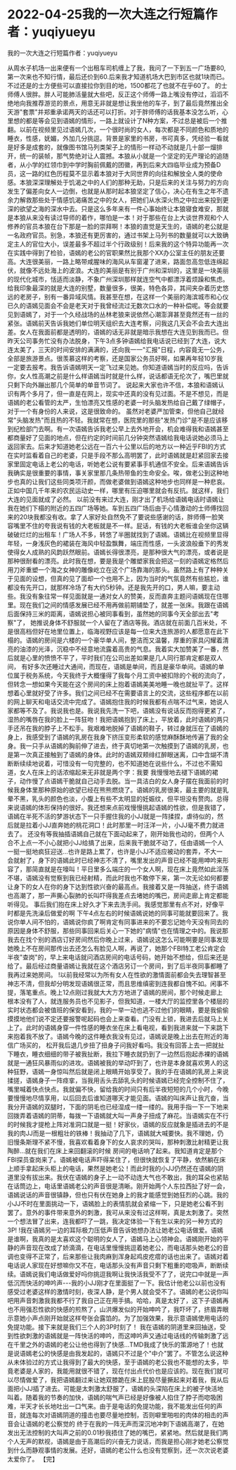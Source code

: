 # 2022-04-25我的一次大连之行短篇作者：yuqiyueyu



我的一次大连之行短篇作者：yuqiyueyu



从周水子机场一出来便有一个出租车司机缠上了我，我问了一下到五一广场要80,第一次来也不知行情，最后还价到60.后来我才知道机场大巴到市区也就1块而已。不过还是的士方便些可以直接拉你到目的地，1500都花了也就不在乎60了。 的士师傅人很胖。胖人可能肺活量就大些吧，反正这个师傅一路上嘴没有停过，滔滔不绝地向我推荐游览的景点，用意无非就是想让我坐他的车子，到了最后竟然推出全天游"套票"并郑重承诺两天的话还可以打折。对于胖师傅的话我基本没怎么听，心里想的都是等会见到语嫣的情形，一路上就设计了N种方案，不过总是被后一个推翻。以前在视频里见过语嫣几次，一个很时尚的女人，每次都是不同颜色和质地的睡衣，性感，妩媚，外加几分挑逗。背景是家里的书房，书可真多，凭经验一看就是好多是成套的，就像图书馆马列类架子上的情形一样动不动就是几十部一熘排开，统一的装帧，那气势绝对让人震撼。本狼从小就是一个坚定的无产理论的追随者，从小学的红领巾到中学时胸前佩戴的团徽，再到后来大四临毕业成为预备D员，这一路的红色历程莫不显示着本狼对于大同世界的向往和解放全人类的使命感。本狼深深理解处于饥渴之中的人们的那种无助，只是后来的关注与努力的方向发生了偏差向女人一边倒，也就是从那时起本狼坚定了信心，决心在有生之年不遗余力解救那些处于情感饥渴痛苦之中的女人，把她们从水深火热之中拉出来投到更深的欲望之海的深水中去。只是这么多年来有一件心事始终让本狼寝食难安，那就是本狼从来没有读过导师的着作，哪怕是一本！对于那些在台上大谈世界观和个人修养的官员本狼在台下那是一脸的崇拜啊！本狼的直觉是天生的，语嫣的老公就是一名政府官员。别急，本狼还有更厉害的，通过书架上马列书的数量就可以大致确定主人的官位大小，误差最多不超过半个行政级别！后来我的这个特异功能再一次在实践中得到了检验，语嫣的老公的官职果然比我那个XX办公室主任的朋友还要高。大连很美丽，一路上略带咸腥味的海风从车窗灌了进来，路面忽高忽低连绵起伏，就像不远处海上的波浪。大连的美丽是有别于广州和深圳的，这里是一块美丽的现代化城市，恬适而淡静，不象广州深圳那样就连空气中都漂浮着烦躁和焦虑。给我印象最深的就是大连的别墅，数量很多，很美，特色各异，其间夹杂着历史悠远的老房子，别有一番异域风情。我甚至在想，在这样一个美丽的海滨城市和心仪已久的语嫣见面会不会是老天对于我曾经流过无数次口水的一种补偿呢。等会就要见到语嫣了，对于一个久经战场的丛林老狼来说依然心潮澎湃甚至竟然还有一丝的紧张。语嫣前天告诉我她们单位明天组织去大连考察，问我这几天会不会去大连出差。女人在我面前都是透明的，语嫣的话无非就是暗示我想在大连见到我而已。但昨天公司事务忙没有办法脱身，下午3点多钟语嫣给我电话说已经到了大连，说大连太美了，三天的时间安排的满满的，还向我一一"汇报"日程，内容竟无一公务，全部是旅游景点。很羡慕这样的考察，还是国家公务员好啊，如果再年轻10岁我一定要去报考。我告诉语嫣明天一定飞过来见她。你知道语嫣当时的反应吗，告诉你，女人性高潮之前是什么样语嫣当时就是什么样，说话都语无伦次了，嘴巴里就只剩下向外蹦出那几个简单的单音节词了。 说起来大家也许不信，本狼和语嫣认识有两个多月了，但一直是在网上，现实中还真的没有见过面。不是不想见，而是语嫣的老公看管的太严，生怕漂亮又性感的老婆一时头脑发热给自己戴了绿帽子，对于一个有身份的人来说，这是很致命的。 虽然对老婆严加管束，但他自己就经常"头脑发热"而且热的不轻。我就常在想，医院里的那些"发热门诊"是不是应该移到纪检部门去啊。有一次语嫣告诉我老公早上去外地开会，机会难得我和语嫣甚至都商量好了见面的地点，但在约定的时间前几分钟突然语嫣给我电话说她必须马上返回家去。后来才知道她老公远在一百六十公里以后的地方以一种近乎FBI的方式在实时监看着自己的老婆，只是手段不那么高明罢了，此时语嫣就是赶紧回家去接家里固定电话上老公的电话，听她老公说有要紧事手机通信不安全。后来语嫣告诉我确实是很重要的事情，事关家里那几条热带鱼的生命安全。唉，做老公到这种地步也真的让我们这些同类项汗颜，而做老婆做到语嫣这种地步也同样是一种悲哀。正如中国几千年来的农民运动史一样，哪里有压迫哪里就会有反抗。就这样，我们大连的见面就成了必然。 以前没有来过大连，刚才出了机场给语嫣电话时语嫣让我在她们下榻的附近的五四广场等她。车到五四广场后由于心情激动的士师傅找回来的20块我都没有收。拿了人家好处自然免不了要说些感谢的话，胖师傅一脸笑容嘴里不住的夸我说有钱的大老板就是不一样。屁话，有钱的大老板谁会坐你这辆破破烂烂的出租车！广场人不多，转悠了半圈就找到了语嫣。语嫣比在视频里显得年轻，一身浅灰色的裙装在海风中轻盈飘舞，端庄而性感，一头波浪般垂下的秀发使得女人成熟的风韵跃然眼前。语嫣长得很漂亮，是那种很大气的漂亮，或者说是那种很耐看的漂亮。此时我在想，要是我是个雕塑家我会把这一刻的语嫣定格然后用刀斧重塑一个海之女神的雕像屹立在这个广场靠海的那头。虽然路上有了种种关于见面的设想，但真的见了面却一个也用不上，因为当时的气氛竟然有些尴尬，谁都没有先开口，就那样冷场了有大约5秒钟。还是我先开的口，男人嘛，要主动些。我没有象往常一样见面就是一通对女人的赞美，反而直奔主题问语嫣现在住哪里。现在我们之间的情感发展已经不用再做前期铺垫了，就差一张床。我跟在语嫣后面保持三米的距离，语嫣说担心被同事看到，虽然她的同事今天全部出去"考察"了， 她推说身体不舒服就一个人留在了酒店等我。酒店就在前面几百米处，不是很高档但好在地里位置上，临海视野应该是每一位来大连旅游的人都愿意在此下榻的。语嫣的房间是六楼的一个豪华单人间，整洁而又温馨，厚重的家具闪耀着清亮的油漆的光泽，沉稳中不经意地流露着高贵的气息。我着实大加赞美了一番，然后就是心里的愤愤不平了，平时我们在公司出差如果是几人同行那肯定都是双人间， 有好多次还睡过大通间，而现在，语嫣是单间，而且是豪华单间。语嫣的单位属于税务系统，今天我终于大概懂得了我每个月工资中被扣除的个税的流向了，但转念一想如果今天能在这个房间的床上抱着语嫣美美地睡一晚也就扯平了。这样想着心里就好受了许多。我们之间已经不在需要语言上的交流，这些程序都在以前的网上聊天和电话交流中完成了。语嫣抱住我的时候我都有点喘不过气来，她说人家都等不及了。我说我也是。我说我先洗一下吧，语嫣没有说话反而抱得更紧了，湿热的嘴唇在我的脸上一阵狂吻！我把语嫣抱到了床上，平放着，此时语嫣的两只手还吊在我的脖子上不松手。我艰难地脱掉了语嫣的鞋子，转过身就压在了语嫣的身上，我感受到了语嫣的乳房在我身下挤压变形柔软的感觉麻酥酥地传遍了我的全身。我一只手从语嫣的胸前伸了进去，终于真切地第一次触摸到了语嫣的乳房，也是第一次真正接触到了语嫣的身体。此时的语嫣双颊绯红醉眼迷离，口中含煳不清断断续续地说着，可惜没有一句完整的，也不知道她在说些什么，不过也不需知道，女人在床上的话浓缩起来无非就是两个字：我要 我慢慢地去褪下语嫣的裙子，动作慢了点语嫣干脆就自己动手去脱。当一具洁白的女人身子摆在我面前的时候我身体里那种原始的欲望已经在熊熊燃烧了。语嫣的乳房很美，最主要的就是乳晕不黑，乳头的颜色也淡，小腹上有些不太明显的妊娠纹，但平坦没有赘肉。总得来说语嫣的体形保持的很好。我还想来点前戏慢慢挑起语嫣的性欲，但是我错了，语嫣在半死不活的梦游状态下一只手握住我的小JJ就是一阵揉捏，虐待似的，然后就是拉着小JJ直奔她的桃花洞口！此时那里一时汪洋一片，小JJ毫不费力就进去了。 还没有等我抽插语嫣自己就在下面动起来了，刚开始我也动的，但两个人合不上点一不小心就把小JJ给搞了出来，后来我干脆就不动了，任由语嫣一个人一挺一挺地疯狂迎送…也许是路上累了，也许是小JJ不适应被动的套弄，不大一会就射了，身下的语嫣此时已经神志不清了，嘴里发出的声音已经不能用呻吟来形容了，那简直就是在嚎叫！平日里多么端庄的一个女人啊，现在床上竟然如此淫荡不堪，语嫣没有觉察到我已经射精，而此时我也不敢停下来，第一次无论如何都要让身下的女人在你的身下达到性欲兴奋的最高点。我接着又是一阵抽送，终于语嫣也高潮了，那一声撕心裂肺的长叫吓得我差点去堵她的嘴巴，房间走廊上肯定都能听得见。 事后我们抱在床上好久才下来去洗手间。我感觉那里有点不对，好像平时都是先洗澡后做爱的啊 下午4点左右的时候语嫣说她的同事可能就要回来了。我说你单人间不怕的，语嫣说你疯了啊肯定有同事进来的不要忘记她今天没有同去的原因是身体不舒服，那些同事回来后关心一下她的"病情"也在情理之中的。我说那我去在找个别的酒店订好房间然后你晚上过来，语嫣说这怎么可能啊要是同事发现她晚上不在房间那传出去还怎么有脸见人啊，再说了，她那个FBI特工老公肯定会半夜"查岗"的，早上来电话就问酒店房间的电话号码，她开始不想给，但后来还是给了。最后经过商量语嫣让我就在这个酒店另订一个房间，到了后半夜同事都睡了我再过来她房间。 !以前我经常以为所有女人在性欲的激情面前都会失去理智甚至神志不清，但我却分明发现语嫣很正常，而且思维缜密到连我都自愧不如。闲事不提，落笔重点。晚上12点刚过我就大大方方地进了语嫣的房间，那个时候走廊上根本没有了人，就连服务员也不见影子，但我知道，一楼大厅的监控里各个楼层的实时状态都会被值班的保安看到，我的一举一动也逃不过他们的眼睛，要是我偷偷摸摸地他们说不定还要报警呢起码也会上来查看。门没有上锁，我进去后就马上关上了。此时的语嫣身穿一件性感的睡衣坐在床上看电视，看到我进来就一下来跳下来抱着我不放了。语嫣今晚的这件睡衣我没有见过，语嫣说是晚上出去在附近的海信广场买的， 松开我后退几步扭了扭身子问我好看吗。我没有回答上去一把就扯下睡衣，睡衣细细的带子被我扯断，我拉下睡衣就扔到了一边然后抱起赤裸的语嫣就是一通狂风暴雨似的进攻。语嫣被我的举动吓到了，也许是本身就喜欢男人的这种狂野，语嫣一身惊叫然后就是闭上眼睛开始享受了。我的手在语嫣的乳房上来说揉搓，语嫣身子一阵痉挛，当我用舌头去舔乳头的时候语嫣已经完全控制不住了，嘴里喊着快点快点。我就偏不快，留给我的时间只有后半夜短短的几个小时，今晚要慢慢地尽情享用，以后回去后谁知道哪天才能见面。语嫣的叫床声让我亢奋，当我分开语嫣的双腿时，下面的阴毛也已经湿成一缕一缕的。我用手指一下一下地来回拨弄着语嫣的阴蒂，每拨一下语嫣就大叫一声身子扭成了麻花。当语嫣实在不行的时候我才提枪上阵对准洞口就是一挺！好家伙，语嫣的反应就象是插进去的不是我的肉JJ而是一根粗壮的铁棒！我抽动了几下，语嫣就大喊要快。我不理她，仍旧慢条斯理不紧不慢，我喜欢看着身下的女人哀求的哭叫，那种刺激比射精更让我陶醉…就在我们在床上来回翻滚的时候 房间的电话响了起来。我知道肯定是那个FBI探员查岗来了。语嫣被电话声吓得呆住了，但很快就恢复了平静，依然躺在床上顺手拿起床头柜上的电话，果然是她老公！而此时我的小JJ仍然还在语嫣的阴道里没有拔出来。我伏在语嫣的身子上一动不动连大气也不敢出，我的耳朵也紧贴在话筒边上，电话里语嫣老公的声音很是清晰。刚开始两个人东拉西扯了好一会，语嫣说话的声音很镇静，但也只有伏在她身上的我才能感觉到她狂烈的心跳。我的小JJ不时在里面挑动一下，语嫣脸上的表情肌就会紧缩一下，只是她老公看不到罢了。意外的事件带来意外的刺激，我可从来没有过这样啊，真是太刺激了。突然一个想法冒了出来，连我都吓了一跳，我决定体验一下有生以来的另一种方式的3P! !我在语嫣另一边的耳际极力压低声音告诉她想办法让她老公电话做爱。语嫣是谁啊，我真的是太喜欢这个聪明的女人了，语嫣马上心领神会。语嫣刚开始的平静的声音现在改成了娇滴滴，在电话里慢慢挑逗着她老公，而电话那头她老公的音调也变得不正常了，后来那些让我肉麻到浑身起鸡皮疙瘩的话也出来了。语嫣对着电话说人家现在好想嘛你又不在，电话那头没有声音只剩下粗重的唿吸声，断断续续。语嫣说我们电话做爱好吗你挑逗我啊让我快活我受不了了，说完口中就是一声低沉而快活的呻吟声---我的小JJ刚才在里面挺了一下。我估计他老公以前也没有感受过老婆这样的激情时刻，夜深人静，是个男人就会受不了。语嫣的老公说你叫吧用声音刺激我我都不行了我自己正在用手搞。哈哈，真是太好了，这下子语嫣再也不用强忍性欲的快感的煎熬了，山洪爆发似的开始呻吟了，我吓坏了，挤眉弄眼示意她小声点刚开始就这样夸张会露馅的。为了加强效果，我示意语嫣使用电话的免提功能。接下来就是我们三个人的3P时刻了！ 我在语嫣的阴道里来回抽送，受到性欲刺激的语嫣就是一阵快活的呻吟，而这呻吟声又通过电话线的传输刺激了远在千里之外的语嫣的老公让他也得到了快感…TMD我成了快乐的策源地了！也就是说语嫣老公的快感是由我发起的，语嫣只不过是个"中介"罢了。不管怎么说这种从未体验过的方式让我得到了最大的快感，至于语嫣的老公我也不能想的太多，毕竟老婆是人家的，我能用就很不错了，现在付出点代价也是应该的。现在我们就可以尽情做爱了，我把语嫣翻过来让她双膝跪在床上屁股尽量撅起来对着我，我从后面把小JJ插了进去。可能是太刺激太舒服了，语嫣的头深陷在床上的被子快活地叫着。随着我的节奏的加快，语嫣的喘气声已经是好像被人掐住了脖子而唿吸困难，半天才长长地吐出一口气来。由于是电话的免提功能，我不能发出任何的声音，就连每次对语嫣阴道的撞击也要尽量地控制，否则噼里啪啦的肉体的相击的声音会让语嫣的老公察觉的 终于在我的一阵无声而深沉地冲刺下语嫣高潮了，在她发出无法控制的大叫声之前的0.01秒我捂住了她的嘴巴，紧紧地。然后就是我们两个人无声的默视，语嫣是由于高潮后的兴奋无力说话，而我是担心刚才她老公察觉到什么而静观事情的发展。还好，语嫣的老公什么也没有觉察到，还一次次说老婆太爱你了。 【完】


